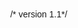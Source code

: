 /* version 1.1*/
<!DOCTYPE html>
<html lang="en">
<head>
    <meta charset="UTF-8">
    <meta name="viewport" content="width=device-width, initial-scale=1.0">
    <title>Breathing Exercise</title>
    <style>
        body {
            font-family: Arial, sans-serif;
            text-align: center;
            margin: 0;
            width: 100vw;
            height: 100vh;
            overflow: hidden;
            background-image: url('https://viteeevec.github.io/breath/galaxy-unsplash.jpg');
            background-position: center;
            background-repeat: no-repeat;
            background-attachment: fixed;
            background-size: cover;
            /*color: white;*/
            display: flex;
            flex-direction: column;
            justify-content: center;
            align-items: center;
        }

/*         body {
            font-family: Arial, sans-serif;
            text-align: center;
            margin: 0;
            width: 100vw;
            height: 100vh;
            overflow: hidden;            
            background-size: cover;
            color: white;
            display: flex;
            flex-direction: column;
            justify-content: center;
            align-items: center;
            background: url('https://viteeevec.github.io/breath/galaxy-unsplash.jpg') no-repeat center center fixed;     
        } */
        
        
        .menu {
            position: absolute;
            top: 10px;
            left: 10px;
            background: rgba(0, 0, 0, 0.6);
            padding: 10px;
            border-radius: 8px;
        }
        .container {
            width: 100%;
            height: 100%;
            display: flex;
            flex-direction: column;
            justify-content: center;
            align-items: center;
            background: transparent;
        }
        .circle {
            width: 20vw;
            height: 20vw;
            max-width: 150px;
            max-height: 150px;
            border-radius: 50%;
            background-color: lightblue;
            transition: transform linear;
        }
        .breath-text {
            font-size: 5vw;
            margin-top: 50px;
        }
        .controls {
            margin-top: 20px;
        }
        .settings {
            display: none;
            position: absolute;
            top: 50px;
            left: 10px;
            background: rgba(0, 0, 0, 0.6);
            padding: 15px;
            border-radius: 8px;
        }
    </style>
</head>
<body>
    <div class="menu">
        <button onclick="toggleSettings()">Settings</button>
    </div>
    <div class="settings" id="settings">
        <label>Inhale (seconds): <input type="number" id="inhale" value="4"></label><br>
        <label>Hold (seconds): <input type="number" id="hold" value="4"></label><br>
        <label>Exhale (seconds): <input type="number" id="exhale" value="4"></label><br>
        <label>Relax (seconds): <input type="number" id="relax" value="4"></label><br>
        <label>Cycles: <input type="number" id="cycles" value="5"></label><br>
        <label>Inhale Color: <input type="color" id="inhaleColor" value="#00ff00"></label><br>
        <label>Hold Color: <input type="color" id="holdColor" value="#ffff00"></label><br>
        <label>Exhale Color: <input type="color" id="exhaleColor" value="#ff0000"></label><br>
        <label>Relax Color: <input type="color" id="relaxColor" value="#0000ff"></label><br><br>
    </div>
    <div class="container">
        <div class="circle" id="circle"></div>
        <div class="breath-text" id="breath-text">Ready?</div>
        <div class="controls">
            <button onclick="startBreathing()">Start</button>
            <button onclick="stopBreathing()">Stop/Reset</button>
        </div>
    </div>

    <script>
        let breathingIntervals = [];
        let stopRequested = false;

        function toggleSettings() {
            let settings = document.getElementById("settings");
            settings.style.display = settings.style.display === "none" ? "block" : "none";
        }

        function startBreathing() {
            stopRequested = false;
            clearAllIntervals();

            let inhaleTime = parseInt(document.getElementById('inhale').value) * 1000;
            let holdTime = parseInt(document.getElementById('hold').value) * 1000;
            let exhaleTime = parseInt(document.getElementById('exhale').value) * 1000;
            let relaxTime = parseInt(document.getElementById('relax').value) * 1000;
            let cycles = parseInt(document.getElementById('cycles').value);
            let count = 0;

            function breatheCycle() {
                if (count >= cycles || stopRequested) {
                    document.getElementById("breath-text").textContent = stopRequested ? "Ready?" : "Session Complete";
                    return;
                }
                count++;
                document.getElementById("breath-text").textContent = "Inhale...";
                document.getElementById("circle").style.backgroundColor = document.getElementById('inhaleColor').value;
                document.getElementById("circle").style.transitionDuration = inhaleTime + 'ms';
                document.getElementById("circle").style.transform = "scale(1.5)";
                breathingIntervals.push(setTimeout(() => {
                    document.getElementById("breath-text").textContent = "Hold...";
                    document.getElementById("circle").style.backgroundColor = document.getElementById('holdColor').value;
                    breathingIntervals.push(setTimeout(() => {
                        document.getElementById("breath-text").textContent = "Exhale...";
                        document.getElementById("circle").style.transitionDuration = exhaleTime + 'ms';
                        document.getElementById("circle").style.backgroundColor = document.getElementById('exhaleColor').value;
                        document.getElementById("circle").style.transform = "scale(1)";
                        breathingIntervals.push(setTimeout(() => {
                            document.getElementById("breath-text").textContent = "Relax...";
                            document.getElementById("circle").style.backgroundColor = document.getElementById('relaxColor').value;
                            breathingIntervals.push(setTimeout(breatheCycle, relaxTime));
                        }, exhaleTime));
                    }, holdTime));
                }, inhaleTime));
            }
            breatheCycle();
        }

        function stopBreathing() {
            stopRequested = true;
            clearAllIntervals();
            document.getElementById("breath-text").textContent = "Ready?";
            document.getElementById("circle").style.transform = "scale(1)";
            document.getElementById("circle").style.backgroundColor = "lightblue";
        }

        function clearAllIntervals() {
            while (breathingIntervals.length) {
                clearTimeout(breathingIntervals.pop());
            }
        }
    </script>
</body>
</html>
